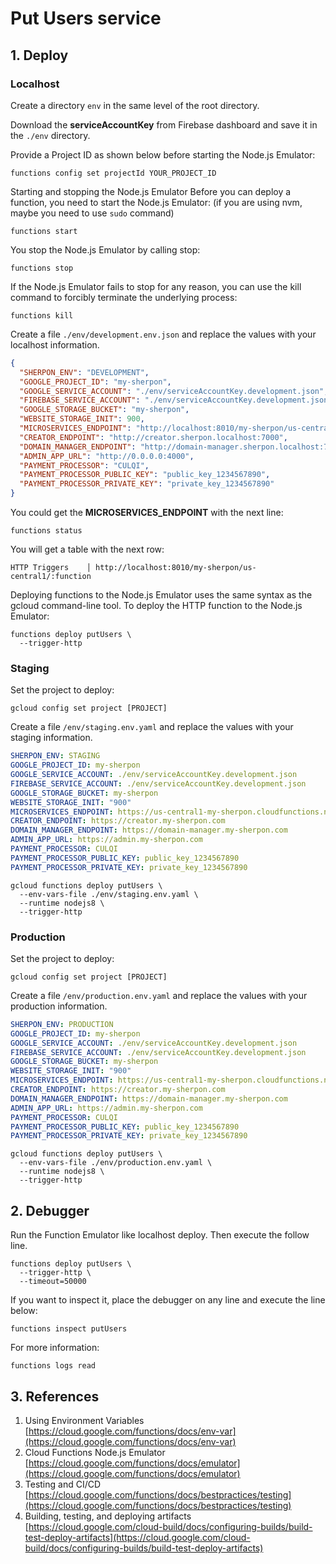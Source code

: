 # Put Users service

## 1. Deploy

### Localhost
Create a directory `env` in the same level of the root directory.

Download the **serviceAccountKey** from Firebase dashboard and save it in the `./env` directory.

Provide a Project ID as shown below before starting the Node.js Emulator: 
```
functions config set projectId YOUR_PROJECT_ID
```

Starting and stopping the Node.js Emulator
Before you can deploy a function, you need to start the Node.js Emulator: (if you are using nvm, maybe you need to use `sudo` command)
```
functions start
```

You stop the Node.js Emulator by calling stop:
```
functions stop
```

If the Node.js Emulator fails to stop for any reason, you can use the kill command to forcibly terminate the underlying process:
```
functions kill
```

Create a file ``./env/development.env.json`` and replace the values with your localhost information.
```json
{
  "SHERPON_ENV": "DEVELOPMENT",
  "GOOGLE_PROJECT_ID": "my-sherpon",
  "GOOGLE_SERVICE_ACCOUNT": "./env/serviceAccountKey.development.json",
  "FIREBASE_SERVICE_ACCOUNT": "./env/serviceAccountKey.development.json",
  "GOOGLE_STORAGE_BUCKET": "my-sherpon",
  "WEBSITE_STORAGE_INIT": 900,
  "MICROSERVICES_ENDPOINT": "http://localhost:8010/my-sherpon/us-central1",
  "CREATOR_ENDPOINT": "http://creator.sherpon.localhost:7000",
  "DOMAIN_MANAGER_ENDPOINT": "http://domain-manager.sherpon.localhost:7000",
  "ADMIN_APP_URL": "http://0.0.0.0:4000",
  "PAYMENT_PROCESSOR": "CULQI",
  "PAYMENT_PROCESSOR_PUBLIC_KEY": "public_key_1234567890",
  "PAYMENT_PROCESSOR_PRIVATE_KEY": "private_key_1234567890"
}
```

You could get the **MICROSERVICES_ENDPOINT** with the next line:
```
functions status
```
You will get a table with the next row:
```
HTTP Triggers    │ http://localhost:8010/my-sherpon/us-central1/:function  
```

Deploying functions to the Node.js Emulator uses the same syntax as the gcloud command-line tool.
To deploy the HTTP function to the Node.js Emulator:
```
functions deploy putUsers \
  --trigger-http
```

### Staging
Set the project to deploy: 
```
gcloud config set project [PROJECT]
```

Create a file ``/env/staging.env.yaml`` and replace the values with your staging information.
```yaml
SHERPON_ENV: STAGING
GOOGLE_PROJECT_ID: my-sherpon
GOOGLE_SERVICE_ACCOUNT: ./env/serviceAccountKey.development.json
FIREBASE_SERVICE_ACCOUNT: ./env/serviceAccountKey.development.json
GOOGLE_STORAGE_BUCKET: my-sherpon
WEBSITE_STORAGE_INIT: "900"
MICROSERVICES_ENDPOINT: https://us-central1-my-sherpon.cloudfunctions.net/
CREATOR_ENDPOINT: https://creator.my-sherpon.com
DOMAIN_MANAGER_ENDPOINT: https://domain-manager.my-sherpon.com
ADMIN_APP_URL: https://admin.my-sherpon.com
PAYMENT_PROCESSOR: CULQI
PAYMENT_PROCESSOR_PUBLIC_KEY: public_key_1234567890
PAYMENT_PROCESSOR_PRIVATE_KEY: private_key_1234567890
```

```
gcloud functions deploy putUsers \
  --env-vars-file ./env/staging.env.yaml \
  --runtime nodejs8 \
  --trigger-http
```

### Production
Set the project to deploy: 
```
gcloud config set project [PROJECT]
```

Create a file ``/env/production.env.yaml`` and replace the values with your production information.
```yaml
SHERPON_ENV: PRODUCTION
GOOGLE_PROJECT_ID: my-sherpon
GOOGLE_SERVICE_ACCOUNT: ./env/serviceAccountKey.development.json
FIREBASE_SERVICE_ACCOUNT: ./env/serviceAccountKey.development.json
GOOGLE_STORAGE_BUCKET: my-sherpon
WEBSITE_STORAGE_INIT: "900"
MICROSERVICES_ENDPOINT: https://us-central1-my-sherpon.cloudfunctions.net/
CREATOR_ENDPOINT: https://creator.my-sherpon.com
DOMAIN_MANAGER_ENDPOINT: https://domain-manager.my-sherpon.com
ADMIN_APP_URL: https://admin.my-sherpon.com
PAYMENT_PROCESSOR: CULQI
PAYMENT_PROCESSOR_PUBLIC_KEY: public_key_1234567890
PAYMENT_PROCESSOR_PRIVATE_KEY: private_key_1234567890
```

```
gcloud functions deploy putUsers \
  --env-vars-file ./env/production.env.yaml \
  --runtime nodejs8 \
  --trigger-http
```

## 2. Debugger
Run the Function Emulator like localhost deploy. Then execute the follow line.
```
functions deploy putUsers \
  --trigger-http \
  --timeout=50000
```

If you want to inspect it, place the debugger on any line and execute the line below:
```
functions inspect putUsers
```

For more information:
```
functions logs read
```


## 3. References
1. Using Environment Variables [https://cloud.google.com/functions/docs/env-var](https://cloud.google.com/functions/docs/env-var)
2. Cloud Functions Node.js Emulator [https://cloud.google.com/functions/docs/emulator](https://cloud.google.com/functions/docs/emulator)
3. Testing and CI/CD [https://cloud.google.com/functions/docs/bestpractices/testing](https://cloud.google.com/functions/docs/bestpractices/testing)
4. Building, testing, and deploying artifacts [https://cloud.google.com/cloud-build/docs/configuring-builds/build-test-deploy-artifacts](https://cloud.google.com/cloud-build/docs/configuring-builds/build-test-deploy-artifacts)
